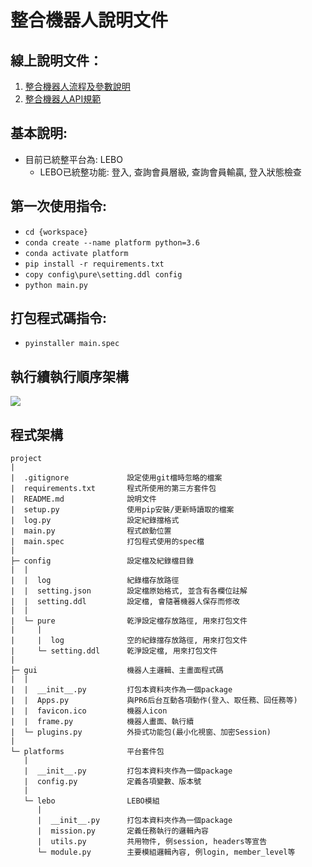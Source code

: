 # 整合機器人說明文件

## 線上說明文件：
1. [整合機器人流程及參數說明](https://docs.google.com/document/d/1gzcwqZa3qgbW3iJM1OSluCXsJ6x4AFbC/edit#heading=h.1fob9te)
2. [整合機器人API規範](https://docs.google.com/spreadsheets/d/1EljCVk09xva4mx3WK7KM9KjpOP9-gIVfgXbXJIcH4UY/edit#gid=718643976)

## 基本說明:
* 目前已統整平台為: LEBO
  * LEBO已統整功能: 登入, 查詢會員層級, 查詢會員輸贏, 登入狀態檢查

## 第一次使用指令:
* `cd {workspace}`
* `conda create --name platform python=3.6`
* `conda activate platform`
* `pip install -r requirements.txt`
* `copy config\pure\setting.ddl config`
* `python main.py`

## 打包程式碼指令:
* `pyinstaller main.spec`


## 執行續執行順序架構
[![](https://mermaid.ink/img/eyJjb2RlIjoiZmxvd2NoYXJ0IFREXG4gIFJvYm90WyjmqZ_lmajkuropXVxuICBNaXNzaW9uWyjku7vli5nln7fooYznuowpXVxuICBDb25uZWN0aW9uWyjpgKPnt5rln7fooYznuowpXVxuICBBcGkxWyjns7vntbHlvozlj7ApXVxuICBBcGkyWyjns7vntbHlvozlj7ApXVxuICBVcmxbKOW5s-WPsCldXG5cbiAgU3RhcnQo6ZaL5ZWf5qmf5Zmo5Lq6KSA9PT4gUm9ib3RcbiAgUm9ib3QgPT0-IGxvZ2luQXBpe-eZu-WFpX0gPT0-IEFwaTFcbiAgUm9ib3QgPT0-IHJ1blJvYm90e-WVn-WLleapn-WZqOS6un0gPT0-IE1pc3Npb25cbiAgbWlzc2lvbiA9PT4gY29ubmVjdEVycm9yKOmAo-e3mueVsOW4uCkgPT0-IGNvbm5lY3Rpb25cbiAgY2FuQ29ubmVjdCA9PT4gY29ubmVjdFN1Y2Nlc3Mo6YCj57ea5q2j5bi4KSA9PT4gbWlzc2lvblxuXG4gIHN1YmdyYXBoIHN0YXJ0dXBcbiAgICBBcGkxID09PiBnYW1lTGlzdCjlj5blvpflrZDns7vntbHmuIXllq4pID09PiBBcGkxMVso57O757Wx5b6M5Y-wKV1cbiAgZW5kXG5cbiAgc3ViZ3JhcGggbWlzc2lvblxuICAgIEFwaTIxID09PiBNaXNzaW9uXG4gICAgTWlzc2lvbiA9PT4gbG9naW5Vcmwo55m75YWlKSA9PT4gVXJsXG4gICAgVXJsID09PiBnZXRUYXNrKOe0ouWPluS7u-WLmSkgPT0-IEFwaTJcbiAgICBBcGkyID09PiBydW5UYXNrKOWft-ihjOS7u-WLmSlcbiAgICBydW5UYXNrKOWft-ihjOS7u-WLmSkgPT0-IHJldHVyblRhc2so5Zue5Lu75YuZKSA9PT4gQXBpMjFbKOezu-e1seW-jOWPsCldXG4gIGVuZFxuXG4gIHN1YmdyYXBoIGNvbm5lY3Rpb25cbiAgICBjYW5Db25uZWN0ID09PiBjb25uZWN0RXJyb3IxKOmAo-e3mueVsOW4uCkgPT0-IENvbm5lY3Rpb25cbiAgICBDb25uZWN0aW9uID09PiB1cGRUaXRsZSjmm7TmlrDmqJnpoYwpXG4gICAgdXBkVGl0bGUgPT0-IHVwZEVycm9yTXNnKOabtOaWsOaMiemIlemMr-iqpOioiuaBrylcbiAgICB1cGRFcnJvck1zZyA9PT4gY2FuQ29ubmVjdCjnmb7luqbpgKPnt5rmqqLmn6UpXG4gIGVuZFxuIiwibWVybWFpZCI6eyJ0aGVtZSI6ImRlZmF1bHQifSwidXBkYXRlRWRpdG9yIjpmYWxzZX0)](https://mermaid-js.github.io/mermaid-live-editor/#/edit/eyJjb2RlIjoiZmxvd2NoYXJ0IFREXG4gIFJvYm90WyjmqZ_lmajkuropXVxuICBNaXNzaW9uWyjku7vli5nln7fooYznuowpXVxuICBDb25uZWN0aW9uWyjpgKPnt5rln7fooYznuowpXVxuICBBcGkxWyjns7vntbHlvozlj7ApXVxuICBBcGkyWyjns7vntbHlvozlj7ApXVxuICBVcmxbKOW5s-WPsCldXG5cbiAgU3RhcnQo6ZaL5ZWf5qmf5Zmo5Lq6KSA9PT4gUm9ib3RcbiAgUm9ib3QgPT0-IGxvZ2luQXBpe-eZu-WFpX0gPT0-IEFwaTFcbiAgUm9ib3QgPT0-IHJ1blJvYm90e-WVn-WLleapn-WZqOS6un0gPT0-IE1pc3Npb25cbiAgbWlzc2lvbiA9PT4gY29ubmVjdEVycm9yKOmAo-e3mueVsOW4uCkgPT0-IGNvbm5lY3Rpb25cbiAgY2FuQ29ubmVjdCA9PT4gY29ubmVjdFN1Y2Nlc3Mo6YCj57ea5q2j5bi4KSA9PT4gbWlzc2lvblxuXG4gIHN1YmdyYXBoIHN0YXJ0dXBcbiAgICBBcGkxID09PiBnYW1lTGlzdCjlj5blvpflrZDns7vntbHmuIXllq4pID09PiBBcGkxMVso57O757Wx5b6M5Y-wKV1cbiAgZW5kXG5cbiAgc3ViZ3JhcGggbWlzc2lvblxuICAgIEFwaTIxID09PiBNaXNzaW9uXG4gICAgTWlzc2lvbiA9PT4gbG9naW5Vcmwo55m75YWlKSA9PT4gVXJsXG4gICAgVXJsID09PiBnZXRUYXNrKOe0ouWPluS7u-WLmSkgPT0-IEFwaTJcbiAgICBBcGkyID09PiBydW5UYXNrKOWft-ihjOS7u-WLmSlcbiAgICBydW5UYXNrKOWft-ihjOS7u-WLmSkgPT0-IHJldHVyblRhc2so5Zue5Lu75YuZKSA9PT4gQXBpMjFbKOezu-e1seW-jOWPsCldXG4gIGVuZFxuXG4gIHN1YmdyYXBoIGNvbm5lY3Rpb25cbiAgICBjYW5Db25uZWN0ID09PiBjb25uZWN0RXJyb3IxKOmAo-e3mueVsOW4uCkgPT0-IENvbm5lY3Rpb25cbiAgICBDb25uZWN0aW9uID09PiB1cGRUaXRsZSjmm7TmlrDmqJnpoYwpXG4gICAgdXBkVGl0bGUgPT0-IHVwZEVycm9yTXNnKOabtOaWsOaMiemIlemMr-iqpOioiuaBrylcbiAgICB1cGRFcnJvck1zZyA9PT4gY2FuQ29ubmVjdCjnmb7luqbpgKPnt5rmqqLmn6UpXG4gIGVuZFxuIiwibWVybWFpZCI6eyJ0aGVtZSI6ImRlZmF1bHQifSwidXBkYXRlRWRpdG9yIjpmYWxzZX0)
<!--
[VSCode說明文件預覽流程圖擴充功能](https://marketplace.visualstudio.com/items?itemName=bierner.markdown-mermaid)
```mermaid
flowchart TD
  Robot[(機器人)]
  Mission[(任務執行續)]
  Connection[(連線執行續)]
  Api1[(PR6后台)]
  Api2[(PR6后台)]
  Url[(平台)]

  Start(開啟機器人) ==> Robot
  Robot ==> loginApi{登入} ==> Api1
  Robot ==> runRobot{啟動機器人} ==> Mission
  mission ==> connectError(連線異常) ==> connection
  canConnect ==> connectSuccess(連線正常) ==> mission

  subgraph startup
    Api1 ==> gameList(取得子系統清單) ==> Api11[(PR6后台)]
  end

  subgraph mission
    Api21 ==> Mission
    Mission ==> loginUrl(登入) ==> Url
    Url ==> getTask(索取任務) ==> Api2
    Api2 ==> runTask(執行任務)
    runTask(執行任務) ==> returnTask(回任務) ==> Api21[(PR6后台)]
  end

  subgraph connection
    canConnect ==> connectError1(連線異常) ==> Connection
    Connection ==> updTitle(更新標題)
    updTitle ==> updErrorMsg(更新按鈕錯誤訊息)
    updErrorMsg ==> canConnect(百度連線檢查)
  end
```
-->

## 程式架構
```
project
|
|  .gitignore             設定使用git檔時忽略的檔案
|  requirements.txt       程式所使用的第三方套件包
|  README.md              說明文件
|  setup.py               使用pip安裝/更新時讀取的檔案
|  log.py                 設定紀錄擋格式
|  main.py                程式啟動位置
|  main.spec              打包程式使用的spec檔
|
├─ config                 設定檔及紀錄檔目錄
|  |
|  |  log                 紀錄檔存放路徑
|  |  setting.json        設定檔原始格式, 並含有各欄位註解
|  |  setting.ddl         設定檔, 會隨著機器人保存而修改
|  |
|  └─ pure                乾淨設定檔存放路徑, 用來打包文件
|     |
|     |  log              空的紀錄擋存放路徑, 用來打包文件
|     └─ setting.ddl      乾淨設定檔, 用來打包文件
|
├─ gui                    機器人主邏輯、主畫面程式碼
|  |
|  |  __init__.py         打包本資料夾作為一個package
|  |  Apps.py             與PR6后台互動各項動作(登入、取任務、回任務等)
|  |  favicon.ico         機器人icon
|  |  frame.py            機器人畫面、執行續
|  └─ plugins.py          外掛式功能包(最小化視窗、加密Session)
|
└─ platforms              平台套件包
   |
   |  __init__.py         打包本資料夾作為一個package
   |  config.py           定義各項變數、版本號
   |
   └─ lebo                LEBO模組
      |
      |  __init__.py      打包本資料夾作為一個package
      |  mission.py       定義任務執行的邏輯內容
      |  utils.py         共用物件, 例session, headers等宣告
      └─ module.py        主要模組邏輯內容, 例login, member_level等
```
